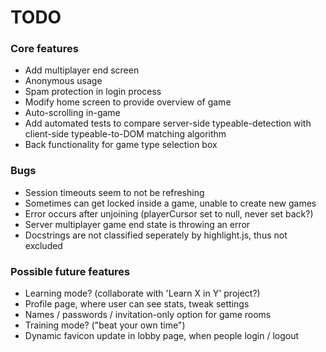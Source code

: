 # TODO

### Core features
* Add multiplayer end screen
* Anonymous usage
* Spam protection in login process
* Modify home screen to provide overview of game
* Auto-scrolling in-game
* Add automated tests to compare server-side typeable-detection with client-side typeable-to-DOM matching algorithm
* Back functionality for game type selection box

### Bugs
* Session timeouts seem to not be refreshing
* Sometimes can get locked inside a game, unable to create new games
* Error occurs after unjoining (playerCursor set to null, never set back?)
* Server multiplayer game end state is throwing an error
* Docstrings are not classified seperately by highlight.js, thus not excluded

### Possible future features
* Learning mode? (collaborate with 'Learn X in Y' project?)
* Profile page, where user can see stats, tweak settings
* Names / passwords / invitation-only option for game rooms
* Training mode? ("beat your own time")
* Dynamic favicon update in lobby page, when people login / logout
